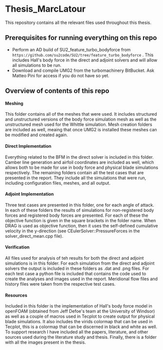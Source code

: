 # Thesis_MarcLatour
This repository contains all the relevant files used throughout this thesis.

## Prerequisites for running everything on this repo
- Perform an AD build of SU2_feature_turbo_bodyforce from ``https://github.com/su2code/SU2/tree/feature_turbo_bodyforce`` . This includes Hall's body force in the direct and adjoint solvers and will allow all simulations to be run.
- Download and compile UMG2 from the turbomachinery BitBucket. Ask Matteo Pini for access if you do not have so yet.

## Overview of contents of this repo

#### Meshing

This folder contains all of the meshes that were used. It includes structured and unstructured versions of the body force simulation mesh as well as the unstructured mesh used for the Whittle simulation. Mesh creation folders are included as well, meaing that once UMG2 is installed these meshes can be modified and created again.

#### Direct Implementation

Everything related to the BFM in the direct solver is included in this folder. Camber line generation and airfoil coordinates are included as well, which allows both to be made for use in body force and physical blade simulations respectively. The remaining folders contain all the test cases that are presented in the report. They include all the simulations that were run, including configuration files, meshes, and all output.

#### Adjoint Implementation

Three test cases are presented in this folder, one for each angle of attack. In each of these folders the results of simulations for non-registered body forces and registered body forces are presented. For each of these the objective function is given in the square brackets in the folder name. When DRAG is used as objective function, then it uses the self-defined cumulative velocity in the y-direction (see CEulerSolver::PressureForces in the solver_direct_mean.cpp file).

#### Verification

All files used for analysis of teh results for both the direct and adjoint simulations is in this folder. For each simulation from the direct and adjoint solvers the output is included in these folders as .dat and .png files. For each test case a python file is included that contains the code used to create the analyses and images used in the report. Meridional flow files and history files were taken from the respective test cases.

#### Resources

Included in this folder is the implementation of Hall's body force model in openFOAM (obtained from Jeff Defoe's team at the University of Windsor) as well as a couple of macros used in Tecplot to create output for physical blade simulations. It also includes the virids colormap that can be used in Tecplot, this is a colormap that can be discerned in black and white as well. To support research I have included all the papers, literature, and other sources used during the literature study and thesis. Finally, there is a folder with all the images present in the thesis.
